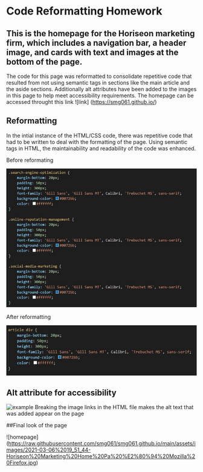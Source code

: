 # Code Reformatting Homework

## This is the homepage for the Horiseon marketing firm, which includes a navigation bar, a header image, and cards with text and images at the bottom of the page.
The code for this page was reformatted to consolidate repetitive code that resulted from not using semantic tags in sections like the main article and the aside 
sections. Additionally alt attributes have been added to the images in this page to help meet accessibility requirements.
The homepage can be accessed throught this link ![link] (https://smg061.github.io/)

## Reformatting 
In the intial instance of the HTML/CSS code, there was repetitive code that had to be written to deal with the formatting of the page. Using semantic tags in HTML, the maintainability and readability of the code was enhanced.

Before reformating 

![before](https://raw.githubusercontent.com/smg061/smg061.github.io/main/assets/images/2021-03-06%2020_07_12-style.css%20-%20assets%20-%20Visual%20Studio%20Code.jpg)

After reformatting 

![after](https://raw.githubusercontent.com/smg061/smg061.github.io/main/assets/images/2021-03-06%2019_55_55-style.css%20-%20assets%20-%20Visual%20Studio%20Code.jpg)

## Alt attribute for accessibility

![example](https://raw.githubusercontent.com/smg061/smg061.github.io/main/assets/images/2021-03-06%2019_41_28-Horiseon%20Marketing%20Home%20Pa%20%E2%80%94%20Mozilla%20Firefox.jpg "Alt text appears if the image links are broken")
 Breaking the image links in the HTML file makes the alt text that was added appear on the page


##Final look of the page

![homepage] (https://raw.githubusercontent.com/smg061/smg061.github.io/main/assets/images/2021-03-06%2019_51_44-Horiseon%20Marketing%20Home%20Pa%20%E2%80%94%20Mozilla%20Firefox.jpg)
